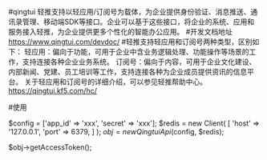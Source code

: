 #qingtui
轻推支持以轻应用/订阅号为载体，为企业提供身份验证、消息推送、通讯录管理、移动端SDK等接口。企业可以基于这些接口，将企业的系统、应用和服务接入轻推，为企业提供更多个性化的智能办公应用。
#开发文档地址
https://www.qingtui.com/devdoc/ 
#轻推支持轻应用和订阅号两种类型，区别如下：
轻应用：偏向于功能，可用于企业中含业务逻辑处理、功能操作等场景的工作，支持连接各种企业业务系统。 订阅号：偏向于内容，可用于企业文化建设、内部新闻、党建、员工培训等工作，支持连接各种为企业成员提供资讯的信息平台。 关于轻应用和订阅号的详细介绍，可以参见轻推帮助中心。https://qingtui.kf5.com/hc/

#使用

$config = ['app_id' => 'xxx', 'secret' => 'xxx'];
$redis = new Client(
    [
        'host' => '127.0.0.1',
        'port' => 6379,
    ]
);
$obj = new QingtuiApi($config, $redis);

$obj->getAccessToken();